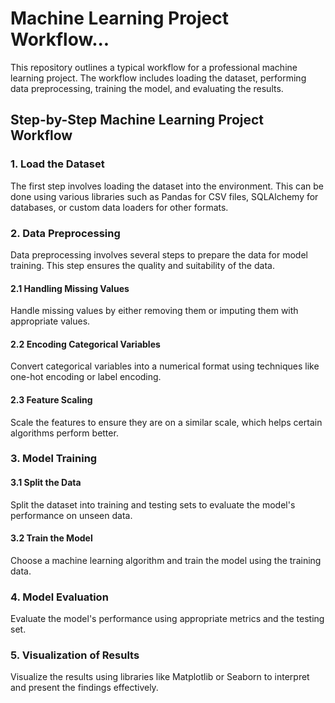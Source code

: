 # Machine Learning Project Workflow...

This repository outlines a typical workflow for a professional machine learning project. The workflow includes loading the dataset, performing data preprocessing, training the model, and evaluating the results.

## Step-by-Step Machine Learning Project Workflow


### 1. Load the Dataset
The first step involves loading the dataset into the environment. This can be done using various libraries such as Pandas for CSV files, SQLAlchemy for databases, or custom data loaders for other formats.

### 2. Data Preprocessing
Data preprocessing involves several steps to prepare the data for model training. This step ensures the quality and suitability of the data.

#### 2.1 Handling Missing Values
Handle missing values by either removing them or imputing them with appropriate values.

#### 2.2 Encoding Categorical Variables
Convert categorical variables into a numerical format using techniques like one-hot encoding or label encoding.

#### 2.3 Feature Scaling
Scale the features to ensure they are on a similar scale, which helps certain algorithms perform better.

### 3. Model Training

#### 3.1 Split the Data
Split the dataset into training and testing sets to evaluate the model's performance on unseen data.

#### 3.2 Train the Model
Choose a machine learning algorithm and train the model using the training data.

### 4. Model Evaluation
Evaluate the model's performance using appropriate metrics and the testing set.

### 5. Visualization of Results

Visualize the results using libraries like Matplotlib or Seaborn to interpret and present the findings effectively.
